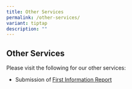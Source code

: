 ```yaml
---
title: Other Services
permalink: /other-services/
variant: tiptap
description: ""
---
```

<h2>Other Services</h2>
<p>Please visit the following for our other services:</p>
<ul data-tight="true" class="tight">
<li>
<p>Submission of<strong> </strong><a href="https://form.gov.sg/5fd6e9961e9fb00011952390" rel="noopener noreferrer nofollow" target="_blank">First Information Report</a>
</p>
</li>
</ul>
<p></p>